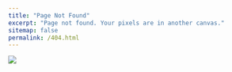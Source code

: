 ```yaml
---
title: "Page Not Found"
excerpt: "Page not found. Your pixels are in another canvas."
sitemap: false
permalink: /404.html
---
```


![](https://marj3y.com/wp-content/uploads/2022/03/Error-404.jpg)